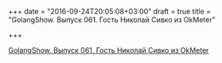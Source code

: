 +++
date = "2016-09-24T20:05:08+03:00"
draft = true
title = "GolangShow. Выпуск 061. Гость Николай Сивко из OkMeter"

+++

<p><a href="http://golangshow.com/episode/2016/06-16-061/">GolangShow. Выпуск 061. Гость Николай Сивко из OkMeter</a></p>
